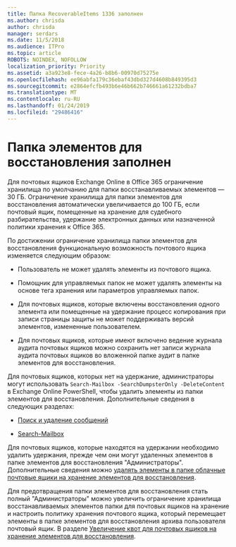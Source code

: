 ```yaml
---
title: Папка RecoverableItems 1336 заполнен
ms.author: chrisda
author: chrisda
manager: serdars
ms.date: 11/5/2018
ms.audience: ITPro
ms.topic: article
ROBOTS: NOINDEX, NOFOLLOW
localization_priority: Priority
ms.assetid: a3a923e8-fece-4a26-b8b6-00970d75275e
ms.openlocfilehash: ee96abfa179c36ebaf43dbd327d4608b849395d3
ms.sourcegitcommit: e2864efcfb493b6e46b662b746661a61232bdba7
ms.translationtype: MT
ms.contentlocale: ru-RU
ms.lasthandoff: 01/24/2019
ms.locfileid: "29486416"
---
```

# <a name="the-recoverable-items-folder-is-full"></a>Папка элементов для восстановления заполнен

Для почтовых ящиков Exchange Online в Office 365 ограничение хранилища по умолчанию для папки восстанавливаемых элементов — 30 ГБ. Ограничение хранилища для папки элементов для восстановления автоматически увеличивается до 100 ГБ, если почтовый ящик, помещенные на хранение для судебного разбирательства, удержание электронных данных или назначенной политики хранения к Office 365.
  
По достижении ограничение хранилища папки элементов для восстановления функциональную возможность почтового ящика изменяется следующим образом:
  
- Пользователь не может удалять элементы из почтового ящика.
    
- Помощник для управляемых папок не может удалять элементы на основе тега хранения или параметров управляемых папок.
    
- Для почтовых ящиков, которые включены восстановления одного элемента или помещенные на удержание процесс копирования при записи страницы защиты не может поддерживать версий элементов, измененные пользователем.
    
- Для почтовых ящиков, которые имеют включено ведение журнала аудита почтовых ящиков можно сохранить нет записи журнала аудита почтовых ящиков во вложенной папке аудит в папке элементов для восстановления.
    
Для почтовых ящиков, которых нет на удержание, администраторы могут использовать `Search-Mailbox -SearchDumpsterOnly -DeleteContent` в Exchange Online PowerShell, чтобы удалить элементы из папки элементов для восстановления. Дополнительные сведения в следующих разделах: 
  
- [Поиск и удаление сообщений](https://docs.microsoft.com/office365/securitycompliance/search-for-and-delete-messagesadmin-help)
    
- [Search-Mailbox](https://docs.microsoft.com/powershell/module/exchange/mailboxes/Search-Mailbox)
    
Для почтовых ящиков, которые находятся на удержании необходимо удалить удержания, прежде чем они могут удаленных элементов в папке элементов для восстановления "Администраторы". Дополнительные сведения можно [удалять элементы в папке облачные почтовые ящики на хранение элементов для восстановления](https://docs.microsoft.com/en-us/office365/securitycompliance/delete-items-in-the-recoverable-items-folder-of-mailboxes-on-hold).
  
Для предотвращения папки элементов для восстановления стать полный "Администраторы" можно увеличить ограничение хранилища восстанавливаемых элементов папки для почтовых ящиков на хранение и настроить политику хранения почтового ящика, который перемещает элементы в папке элементов для восстановления архива пользователя почтовый ящик. В разделе [Увеличение квот для почтовых ящиков на хранение элементов для восстановления](https://docs.microsoft.com/office365/securitycompliance/increase-the-recoverable-quota-for-mailboxes-on-hold).
  

